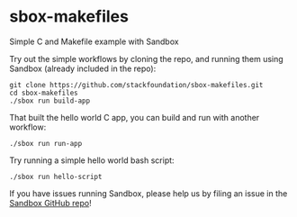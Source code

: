 # sbox-makefiles
Simple C and Makefile example with Sandbox

Try out the simple workflows by cloning the repo, and running them using Sandbox (already included in the repo):
```
git clone https://github.com/stackfoundation/sbox-makefiles.git
cd sbox-makefiles
./sbox run build-app
```

That built the hello world C app, you can build and run with another workflow:
```
./sbox run run-app
```

Try running a simple hello world bash script:
```
./sbox run hello-script
```

If you have issues running Sandbox, please help us by filing an issue in the [Sandbox GitHub repo](https://github.com/stackfoundation/sandbox)!
